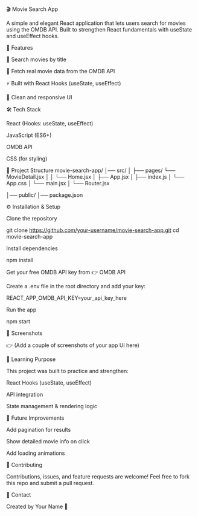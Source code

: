 🎬 Movie Search App

A simple and elegant React application that lets users search for movies using the OMDB API.
Built to strengthen React fundamentals with useState and useEffect hooks.

🚀 Features

🔎 Search movies by title

🎥 Fetch real movie data from the OMDB API

⚡ Built with React Hooks (useState, useEffect)

🎨 Clean and responsive UI

🛠️ Tech Stack

React (Hooks: useState, useEffect)

JavaScript (ES6+)

OMDB API

CSS (for styling)

📂 Project Structure
movie-search-app/
│── src/
│   ├── pages/
        └── MovieDetail.jsx
│   │   └── Home.jsx
│   ├── App.jsx
│   ├── index.js
│   └── App.css
│   └── main.jsx
│   └── Router.jsx

│── public/
│── package.json

⚙️ Installation & Setup

Clone the repository

git clone https://github.com/your-username/movie-search-app.git
cd movie-search-app


Install dependencies

npm install


Get your free OMDB API key from 👉 OMDB API

Create a .env file in the root directory and add your key:

REACT_APP_OMDB_API_KEY=your_api_key_here


Run the app

npm start

📸 Screenshots

👉 (Add a couple of screenshots of your app UI here)

🎯 Learning Purpose

This project was built to practice and strengthen:

React Hooks (useState, useEffect)

API integration

State management & rendering logic

🌟 Future Improvements

Add pagination for results

Show detailed movie info on click

Add loading animations

🤝 Contributing

Contributions, issues, and feature requests are welcome!
Feel free to fork this repo and submit a pull request.

📩 Contact

Created by Your Name
 🚀
